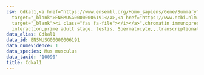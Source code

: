 ```yaml
---
csv: Cdkal1,<a href="https://www.ensembl.org/Homo_sapiens/Gene/Summary?db=core;g=ENSMUSG00000006191"
  target="_blank">ENSMUSG00000006191</a>,<a href="https://www.ncbi.nlm.nih.gov/pubmed/25450459"
  target="_blank"><i class="fas fa-file"></i></a>",chromatin immunoprecipitation assay,direct
  interaction,prime adult stage, testis, Spermatocyte,,,transcriptional regulation,
data_alias: Cdkal1
data_id: ENSMUSG00000006191
data_numevidence: 1
data_species: Mus musculus
data_taxid: '10090'
title: Cdkal1
---
```

